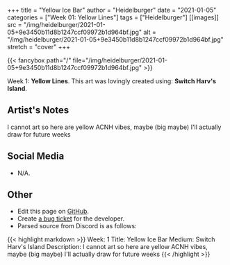 +++
title =       "Yellow Ice Bar"
author =      "Heidelburger"
date =        "2021-01-05"
categories =  ["Week 01: Yellow Lines"]
tags =        ["Heidelburger"]
[[images]]
                      src = "/img/heidelburger/2021-01-05+9e3450b11d8b1247ccf09972b1d964bf.jpg"
                      alt = "/img/heidelburger/2021-01-05+9e3450b11d8b1247ccf09972b1d964bf.jpg"
                      stretch = "cover"
+++


{{< fancybox path="/" file="/img/heidelburger/2021-01-05+9e3450b11d8b1247ccf09972b1d964bf.jpg" >}}


Week 1: **Yellow Lines**. This art was lovingly created using: **Switch Harv's Island**.

## Artist's Notes

I cannot art so here are yellow ACNH vibes, maybe (big maybe) I'll actually draw for future weeks

## Social Media

- N/A.

## Other

- Edit this page on [GitHub](https://github.com/teaminkling/web-refresh/edit/main/blog/content/blog/heidelburger-week-1-7b09.md).
- Create [a bug ticket](https://github.com/teaminkling/web-refresh/issues/new?assignees=&labels=bug&template=problem-report.md&title=) for the developer.
- Parsed source from Discord is as follows:

{{< highlight markdown >}}
Week: 1
Title: Yellow Ice Bar
Medium: Switch Harv's Island
Description: I cannot art so here are yellow ACNH vibes, maybe (big maybe) I'll actually draw for future weeks
{{< /highlight >}}
